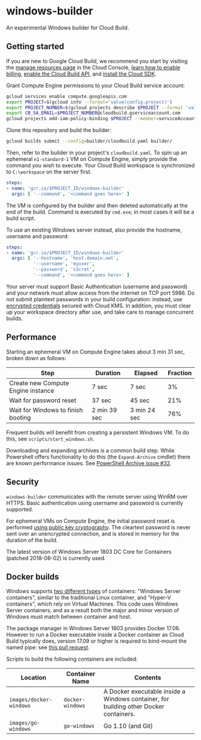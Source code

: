 # windows-builder

An experimental Windows builder for Cloud Build.

## Getting started

If you are new to Google Cloud Build, we recommend you start by visiting the [manage resources page](https://console.cloud.google.com/cloud-resource-manager) in the Cloud Console, [learn how to enable billing](https://cloud.google.com/billing/docs/how-to/modify-project), [enable the Cloud Build API](https://console.cloud.google.com/flows/enableapi?apiid=cloudbuild.googleapis.com), and [install the Cloud SDK](https://cloud.google.com/sdk/docs/).

Grant Compute Engine permissions to your Cloud Build service account:

```sh
gcloud services enable compute.googleapis.com
export PROJECT=$(gcloud info --format='value(config.project)')
export PROJECT_NUMBER=$(gcloud projects describe $PROJECT --format 'value(projectNumber)')
export CB_SA_EMAIL=$PROJECT_NUMBER@cloudbuild.gserviceaccount.com
gcloud projects add-iam-policy-binding $PROJECT --member=serviceAccount:$CB_SA_EMAIL --role='roles/compute.admin'  
```

Clone this repository and build the builder:
```sh
gcloud builds submit --config=builder/cloudbuild.yaml builder/
```

Then, refer to the builder in your project's `cloudbuild.yaml`.  To spin up an ephemeral `n1-standard-1` VM on Compute Engine, simply provide the command you wish to execute.  Your Cloud Build workspace is synchronized to `C:\workspace` on the server first.

```yaml
steps:
- name: 'gcr.io/$PROJECT_ID/windows-builder'
  args: [ '--command', '<command goes here>' ]
```

The VM is configured by the builder and then deleted automatically at the end of the build.  Command is executed by `cmd.exe`; in most cases it will be a build script.

To use an existing Windows server instead, also provide the hostname, username and password:

```yaml
steps:
- name: 'gcr.io/$PROJECT_ID/windows-builder'
  args: [ '--hostname', 'host.domain.net',
          '--username', 'myuser',
          '--password', 's3cret',
          '--command', '<command goes here>' ]
```

Your server must support Basic Authentication (username and password) and your network must allow access from the internet on TCP port 5986.  Do not submit plaintext passwords in your build configuration: instead, use [encrypted credentials](https://cloud.google.com/cloud-build/docs/securing-builds/use-encrypted-secrets-credentials) secured with Cloud KMS.  In addition, you must clear up your workspace directory after use, and take care to manage concurrent builds.

## Performance

Starting an ephemeral VM on Compute Engine takes about 3 min 31 sec, broken down as follows:

| Step | Duration | Elapsed | Fraction | 
|------|----------|---------|----------|
| Create new Compute Engine instance | 7 sec | 7 sec | 3% |
| Wait for password reset | 37 sec | 45 sec | 21% |
| Wait for Windows to finish booting | 2 min 39 sec | 3 min 24 sec | 76% |

Frequent builds will benefit from creating a persistent Windows VM.  To do this, see `scripts/start_windows.sh`.

Downloading and expanding archives is a common build step.  While Powershell offers functionality to do this (the `Expand-Archive` cmdlet) there are known performance issues.  See [PowerShell Archive issue #32](https://github.com/PowerShell/Microsoft.PowerShell.Archive/issues/32).

## Security

`windows-builder` communicates with the remote server using WinRM over HTTPS.  Basic authentication using username and password is currently supported.

For ephemeral VMs on Compute Engine, the initial password reset is performed [using public key cryptography](https://cloud.google.com/compute/docs/instances/windows/automate-pw-generation).  The cleartext password is never sent over an unencrypted connection, and is stored in memory for the duration of the build.  

The latest version of Windows Server 1803 DC Core for Containers (patched 2018-08-02) is currently used.

## Docker builds

Windows supports [two different types](https://docs.microsoft.com/en-us/virtualization/windowscontainers/manage-containers/hyperv-container) of containers: "Windows Server containers", similar to the traditional Linux container, and "Hyper-V containers", which rely on Virtual Machines.  This code uses Windows Server containers, and as a result both the major and minor version of Windows must match between container and host.

The package manager in Windows Server 1803 provides Docker 17.06.  However to run a Docker executable inside a Docker container as Cloud Build typically does, version 17.09 or higher is required to bind-mount the named pipe: see [this pull request](https://github.com/StefanScherer/insider-docker-machine/pull/1).

Scripts to build the following containers are included:

| Location | Container Name | Contents |
|----------|----------------|----------|
| `images/docker-windows` | `docker-windows` | A Docker executable inside a Windows container, for building other Docker containers. |
| `images/go-windows` | `go-windows` | Go 1.10 (and Git) |

